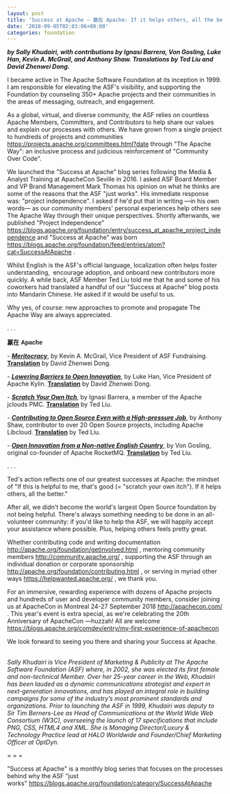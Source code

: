 ```yaml
---
layout: post
title: 'Success at Apache — 赢在 Apache: If it helps others, all the better.'
date: '2018-09-05T02:03:06+00:00'
categories: foundation
---
```

<p><strong><em>by Sally Khudairi,&nbsp;</em></strong><strong><em>with contributions by Ignasi Barrera, Von Gosling, Luke Han, Kevin A. McGrail, and Anthony Shaw. Translations by Ted Liu and David Zhenwei Dong.</em></strong></p> 
  <p>I became active in The Apache Software Foundation at its inception in 1999. I am responsible for elevating the ASF's visibility, and supporting the Foundation by counseling 350+ Apache projects and their communities in the areas of messaging, outreach, and engagement.</p> 
  <p>As a global, virtual, and diverse community, the ASF relies on countless Apache Members, Committers, and Contributors to help share our values and explain our processes with others. We have grown from a single project to hundreds of projects and communities <a href="https://projects.apache.org/committees.html?date">https://projects.apache.org/committees.html?date</a> through &quot;The Apache Way&quot;: an inclusive process and judicious reinforcement of &quot;Community Over Code&quot;.&nbsp;</p> 
  <p>We launched the &quot;Success at Apache&quot; blog series following the Media &amp; Analyst Training at ApacheCon Seville in 2016. I asked ASF Board Member and VP Brand Management Mark Thomas his opinion on what he thinks are some of the reasons that the ASF &quot;just works&quot;. His immediate response was: &quot;project independence&quot;. I asked if he'd put that in writing —in his own words— as our community members' personal experiences help others see The Apache Way through their unique perspectives. Shortly afterwards, we published &quot;Project Independence&quot; <a href="https://blogs.apache.org/foundation/entry/success_at_apache_project_independence">https://blogs.apache.org/foundation/entry/success_at_apache_project_independence</a>&nbsp;and &quot;Success at Apache&quot; was born <a href="https://blogs.apache.org/foundation/feed/entries/atom?cat=SuccessAtApache">https://blogs.apache.org/foundation/feed/entries/atom?cat=SuccessAtApache</a> .&nbsp;</p> 
  <p>Whilst English is the ASF's official language, localization often helps foster understanding,&nbsp; encourage adoption, and onboard new contributors more quickly. A while back, ASF Member Ted Liu told me that he and some of his coworkers had translated a handful of our &quot;Success at Apache&quot; blog posts into Mandarin Chinese. He asked if it would be useful to us.</p> 
  <p>Why yes, of course: new approaches to promote and propagate The Apache Way are always appreciated.</p> 
  <p> </p> 
  <p>. . .&nbsp;</p> 
  <p><strong style="color: #1f1f1f; font-family: &quot;Source Sans Pro&quot;, sans-serif; font-size: 14px;">赢在 Apache</strong></p> 
  <p> </p> 
  <p> </p> 
  <p>- <a href="https://s.apache.org/DiEo"><strong><em>Meritocracy</em></strong></a>, by Kevin A. McGrail, Vice President of ASF Fundraising. <a href="https://mp.weixin.qq.com/s?__biz=MzA5MTA2NDA5MQ==&amp;mid=2655311230&amp;idx=1&amp;sn=eb426028f7398c2cc58adf5e958b7100&amp;chksm=8bb2670abcc5ee1c28b2bcb1273d006f9f652bef8351f135ba66b402bd2aa948d1d4b48f3c69&amp;scene=0#rd"><strong>Translation</strong></a> by David Zhenwei Dong.</p> 
  <p>- <a href="https://s.apache.org/dAlg"><strong><em>Lowering Barriers to Open Innovation</em></strong></a>, by Luke Han, Vice President of Apache Kylin. <a href="https://mp.weixin.qq.com/s/SnDj50q7rMbfHXCcKd5Vkw"><strong>Translation</strong></a> by David Zhenwei Dong.</p> 
  <p>- <strong><em><a href="https://s.apache.org/Apah">Scratch Your Own Itch</a></em></strong>, by Ignasi Barrera, a member of the Apache jclouds PMC. <a href="https://mp.weixin.qq.com/s/n7aeKFrAj1A9JWALV38xgg"><strong>Translation</strong></a> by Ted Liu.</p> 
  <p>- <a href="https://s.apache.org/lM9O"><strong><em>Contributing to Open Source Even with a High-pressure Job</em></strong></a>, by Anthony Shaw, contributor to over 20 Open Source projects, including Apache Libcloud. <a href="https://mp.weixin.qq.com/s/jAFirlGPNxkuBPVxXyt8Mw"><strong>Translation</strong></a> by Ted Liu.</p> 
  <p>- <a href="https://s.apache.org/lh61"><strong><em>Open Innovation from a Non-native English Country</em></strong></a>, by Von Gosling, original co-founder of Apache RocketMQ. <a href="https://mp.weixin.qq.com/s/75YT78aSaFB6ynPq8IHBEA"><strong>Translation</strong></a> by Ted Liu.</p> 
  <p> </p> 
  <p> </p> 
  <p> </p> 
  <p> </p> 
  <p>. . .<br /> </p> 
  <p>Ted's action reflects one of our greatest successes at Apache: the mindset of &quot;If this is helpful to me, that's good (= &quot;scratch your own itch&quot;). If it helps others, all the better.&quot;&nbsp;</p> 
  <p>After all, we didn't become the world's largest Open Source foundation by not being helpful. There's always something needing to be done in an all-volunteer community: if you'd like to help the ASF, we will happily accept your assistance where possible. Plus, helping others feels pretty great.</p> 
  <p>Whether contributing code and writing documentation <a href="http://apache.org/foundation/getinvolved.html">http://apache.org/foundation/getinvolved.html</a> , mentoring community members <a href="http://community.apache.org/">http://community.apache.org/</a> , supporting the ASF through an individual donation or corporate sponsorship <a href="http://apache.org/foundation/contributing.html">http://apache.org/foundation/contributing.html</a> , or serving in myriad other ways <a href="https://helpwanted.apache.org/">https://helpwanted.apache.org/</a> , we thank you.</p> 
  <p>For an immersive, rewarding experience with dozens of Apache projects and hundreds of user and developer community members, consider joining us at ApacheCon in Montreal 24-27 September 2018 <a href="http://apachecon.com/">http://apachecon.com/</a> . This year's event is extra special, as we're celebrating the 20th Anniversary of ApacheCon —huzzah! All are welcome <a href="https://blogs.apache.org/comdev/entry/my-first-experience-of-apachecon">https://blogs.apache.org/comdev/entry/my-first-experience-of-apachecon</a> </p> 
  <p>We look forward to seeing you there and sharing your Success at Apache.</p> 
  <p style="font-style: italic;"><br />Sally Khudairi is Vice President of Marketing &amp; Publicity at The Apache Software Foundation (ASF) where, in 2002, she was elected its first female and non-technical Member. Over her 25-year career in the Web, Khudairi has been lauded as a dynamic communications strategist and expert in next-generation innovations, and has played an integral role in building campaigns for some of the industry’s most prominent standards and organizations. Prior to launching the ASF in 1999, Khudairi was deputy to Sir Tim Berners-Lee as Head of Communications at the World Wide Web Consortium (W3C), overseeing the launch of 17 specifications that include PNG, CSS, HTML4 and XML. She is Managing Director/Luxury &amp; Technology Practice lead at HALO Worldwide and Founder/Chief Marketing Officer at OptDyn.</p> 
  <p style="font-style: italic;"><span style="font-style: normal;">= = =</span></p> 
  <p>&quot;Success at Apache&quot; is a monthly blog series that focuses on the processes behind why the ASF &quot;just works&quot;&nbsp;<a href="https://blogs.apache.org/foundation/category/SuccessAtApache">https://blogs.apache.org/foundation/category/SuccessAtApache</a> </p>
